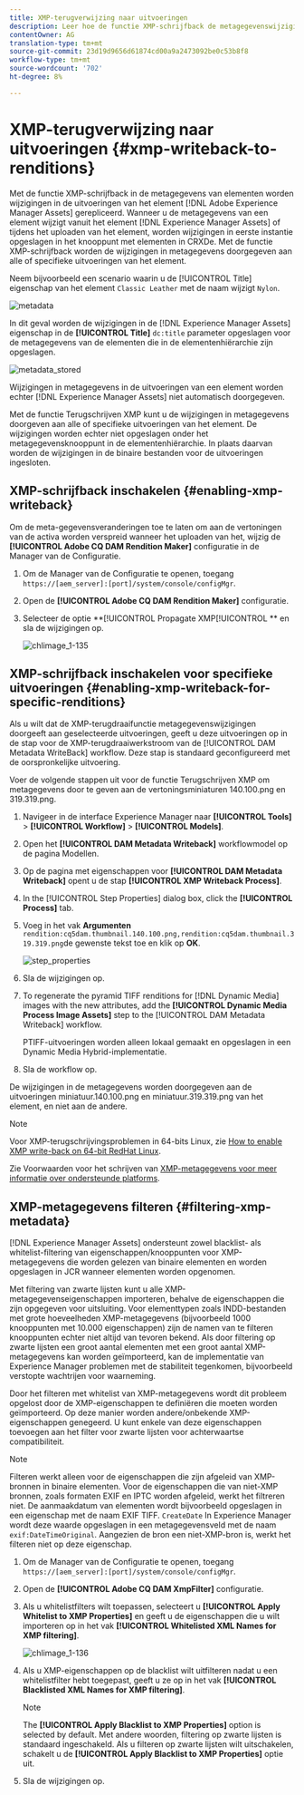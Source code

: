 ```yaml
---
title: XMP-terugverwijzing naar uitvoeringen
description: Leer hoe de functie XMP-schrijfback de metagegevenswijzigingen voor een element doorgeeft aan alle of aan specifieke uitvoeringen van het element.
contentOwner: AG
translation-type: tm+mt
source-git-commit: 23d19d9656d61874cd00a9a2473092be0c53b8f8
workflow-type: tm+mt
source-wordcount: '702'
ht-degree: 8%

---
```



# XMP-terugverwijzing naar uitvoeringen {#xmp-writeback-to-renditions}

Met de functie XMP-schrijfback in de metagegevens van elementen worden wijzigingen in de uitvoeringen van het element [!DNL Adobe Experience Manager Assets] gerepliceerd. Wanneer u de metagegevens van een element wijzigt vanuit het element [!DNL Experience Manager Assets] of tijdens het uploaden van het element, worden wijzigingen in eerste instantie opgeslagen in het knooppunt met elementen in CRXDe. Met de functie XMP-schrijfback worden de wijzigingen in metagegevens doorgegeven aan alle of specifieke uitvoeringen van het element.

Neem bijvoorbeeld een scenario waarin u de [!UICONTROL Title] eigenschap van het element `Classic Leather` met de naam wijzigt `Nylon`.

![metadata](assets/metadata.png)

In dit geval worden de wijzigingen in de [!DNL Experience Manager Assets] eigenschap in de **[!UICONTROL Title]** `dc:title` parameter opgeslagen voor de metagegevens van de elementen die in de elementenhiërarchie zijn opgeslagen.

![metadata_stored](assets/metadata_stored.png)

Wijzigingen in metagegevens in de uitvoeringen van een element worden echter [!DNL Experience Manager Assets] niet automatisch doorgegeven.

Met de functie Terugschrijven XMP kunt u de wijzigingen in metagegevens doorgeven aan alle of specifieke uitvoeringen van het element. De wijzigingen worden echter niet opgeslagen onder het metagegevensknooppunt in de elementenhiërarchie. In plaats daarvan worden de wijzigingen in de binaire bestanden voor de uitvoeringen ingesloten.

## XMP-schrijfback inschakelen {#enabling-xmp-writeback}

Om de meta-gegevensveranderingen toe te laten om aan de vertoningen van de activa worden verspreid wanneer het uploaden van het, wijzig de **[!UICONTROL Adobe CQ DAM Rendition Maker]** configuratie in de Manager van de Configuratie.

1. Om de Manager van de Configuratie te openen, toegang `https://[aem_server]:[port]/system/console/configMgr`.
1. Open de **[!UICONTROL Adobe CQ DAM Rendition Maker]** configuratie.
1. Selecteer de optie **[!UICONTROL Propagate XMP[!UICONTROL ** en sla de wijzigingen op.

   ![chlimage_1-135](assets/chlimage_1-346.png)

## XMP-schrijfback inschakelen voor specifieke uitvoeringen {#enabling-xmp-writeback-for-specific-renditions}

Als u wilt dat de XMP-terugdraaifunctie metagegevenswijzigingen doorgeeft aan geselecteerde uitvoeringen, geeft u deze uitvoeringen op in de stap voor de XMP-terugdraaiwerkstroom van de [!UICONTROL DAM Metadata WriteBack] workflow. Deze stap is standaard geconfigureerd met de oorspronkelijke uitvoering.

Voer de volgende stappen uit voor de functie Terugschrijven XMP om metagegevens door te geven aan de vertoningsminiaturen 140.100.png en 319.319.png.

1. Navigeer in de interface Experience Manager naar **[!UICONTROL Tools]** > **[!UICONTROL Workflow]** > **[!UICONTROL Models]**.
1. Open het **[!UICONTROL DAM Metadata Writeback]** workflowmodel op de pagina Modellen.
1. Op de pagina met eigenschappen voor **[!UICONTROL DAM Metadata Writeback]** opent u de stap **[!UICONTROL XMP Writeback Process]**.
1. In the [!UICONTROL Step Properties] dialog box, click the **[!UICONTROL Process]** tab.
1. Voeg in het vak **Argumenten** `rendition:cq5dam.thumbnail.140.100.png,rendition:cq5dam.thumbnail.319.319.png`de gewenste tekst toe en klik op **OK**.

   ![step_properties](assets/step_properties.png)

1. Sla de wijzigingen op.
1. To regenerate the pyramid TIFF renditions for [!DNL Dynamic Media] images with the new attributes, add the **[!UICONTROL Dynamic Media Process Image Assets]** step to the [!UICONTROL DAM Metadata Writeback] workflow.

   PTIFF-uitvoeringen worden alleen lokaal gemaakt en opgeslagen in een Dynamic Media Hybrid-implementatie.

1. Sla de workflow op.

De wijzigingen in de metagegevens worden doorgegeven aan de uitvoeringen miniatuur.140.100.png en miniatuur.319.319.png van het element, en niet aan de andere.

>[!NOTE]
>
>Voor XMP-terugschrijvingsproblemen in 64-bits Linux, zie [How to enable XMP write-back on 64-bit RedHat Linux](https://helpx.adobe.com/experience-manager/kb/enable-xmp-write-back-64-bit-redhat.html).
>
>Zie Voorwaarden voor het schrijven van [XMP-metagegevens voor meer informatie over ondersteunde platforms](/help/sites-deploying/technical-requirements.md#requirements-for-aem-assets-xmp-metadata-write-back).

## XMP-metagegevens filteren {#filtering-xmp-metadata}

[!DNL Experience Manager Assets] ondersteunt zowel blacklist- als whitelist-filtering van eigenschappen/knooppunten voor XMP-metagegevens die worden gelezen van binaire elementen en worden opgeslagen in JCR wanneer elementen worden opgenomen.

Met filtering van zwarte lijsten kunt u alle XMP-metagegevenseigenschappen importeren, behalve de eigenschappen die zijn opgegeven voor uitsluiting. Voor elementtypen zoals INDD-bestanden met grote hoeveelheden XMP-metagegevens (bijvoorbeeld 1000 knooppunten met 10.000 eigenschappen) zijn de namen van te filteren knooppunten echter niet altijd van tevoren bekend. Als door filtering op zwarte lijsten een groot aantal elementen met een groot aantal XMP-metagegevens kan worden geïmporteerd, kan de implementatie van Experience Manager problemen met de stabiliteit tegenkomen, bijvoorbeeld verstopte wachtrijen voor waarneming.

Door het filteren met whitelist van XMP-metagegevens wordt dit probleem opgelost door de XMP-eigenschappen te definiëren die moeten worden geïmporteerd. Op deze manier worden andere/onbekende XMP-eigenschappen genegeerd. U kunt enkele van deze eigenschappen toevoegen aan het filter voor zwarte lijsten voor achterwaartse compatibiliteit.

>[!NOTE]
>
>Filteren werkt alleen voor de eigenschappen die zijn afgeleid van XMP-bronnen in binaire elementen. Voor de eigenschappen die van niet-XMP bronnen, zoals formaten EXIF en IPTC worden afgeleid, werkt het filtreren niet. De aanmaakdatum van elementen wordt bijvoorbeeld opgeslagen in een eigenschap met de naam EXIF TIFF. `CreateDate` In Experience Manager wordt deze waarde opgeslagen in een metagegevensveld met de naam `exif:DateTimeOriginal`. Aangezien de bron een niet-XMP-bron is, werkt het filteren niet op deze eigenschap.

1. Om de Manager van de Configuratie te openen, toegang `https://[aem_server]:[port]/system/console/configMgr`.
1. Open de **[!UICONTROL Adobe CQ DAM XmpFilter]** configuratie.
1. Als u whitelistfilters wilt toepassen, selecteert u **[!UICONTROL Apply Whitelist to XMP Properties]** en geeft u de eigenschappen die u wilt importeren op in het vak **[!UICONTROL Whitelisted XML Names for XMP filtering]**.

   ![chlimage_1-136](assets/chlimage_1-347.png)

1. Als u XMP-eigenschappen op de blacklist wilt uitfilteren nadat u een whitelistfilter hebt toegepast, geeft u ze op in het vak **[!UICONTROL Blacklisted XML Names for XMP filtering]**.

   >[!NOTE]
   >
   >The **[!UICONTROL Apply Blacklist to XMP Properties]** option is selected by default. Met andere woorden, filtering op zwarte lijsten is standaard ingeschakeld. Als u filteren op zwarte lijsten wilt uitschakelen, schakelt u de **[!UICONTROL Apply Blacklist to XMP Properties]** optie uit.

1. Sla de wijzigingen op.
